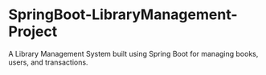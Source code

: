# SpringBoot-LibraryManagement-Project
A Library Management System built using Spring Boot for managing books, users, and transactions.
